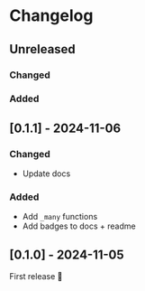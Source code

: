 # Changelog

## Unreleased
### Changed
### Added

## [0.1.1] - 2024-11-06

### Changed

* Update docs

### Added

* Add `_many` functions
* Add badges to docs + readme

## [0.1.0] - 2024-11-05

First release 🚀
